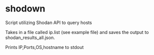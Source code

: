 # shodown
Script utilizing Shodan API to query hosts 

Takes in a file called ip.list (see example file) 
and saves the output to shodan_results_all.json. 

Prints IP,Ports,OS,hostname to stdout 

